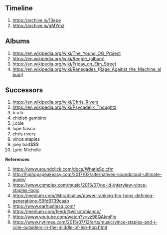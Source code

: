 ## Timeline
1. https://archive.is/13epe
1. https://archive.is/gMYmz

## Albums
1. https://en.wikipedia.org/wiki/The_Young_OG_Project
1. https://en.wikipedia.org/wiki/Reggie_(album)
1. https://en.wikipedia.org/wiki/Friday_on_Elm_Street
1. https://en.wikipedia.org/wiki/Renegades_(Rage_Against_the_Machine_album)

## Successors
1. https://en.wikipedia.org/wiki/Chris_Rivers
1. https://en.wikipedia.org/wiki/Psycadelik_Thoughtz
1. b.o.b 
1. chidish gambino
1. j.cole
1. lupe fiasco
1. chris rivers
1. vince staples
1. joey bad$$$
1. Lyric Michelle

**References**
1. https://www.soundclick.com/docs/WhatIsSc.cfm
1. http://hiphopspeakeasy.com/2017/02/alternatives-soundcloud-ultimate-guide/
1. https://www.complex.com/music/2015/07/no-id-interview-vince-staples-logic
1. https://medium.com/@bradcallas/power-ranking-hip-hops-defining-generations-59fd6739caab
1. https://www.earhustlesq.com/
1. https://medium.com/feed/@wilsotobianco/
1. https://www.youtube.com/watch?v=vz98QAkmFjo
1. https://www.nytimes.com/2015/07/12/arts/music/vince-staples-and-j-cole-outsiders-in-the-middle-of-hip-hop.html